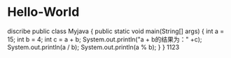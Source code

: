 # Hello-World
discribe
public class Myjava {
    public static void main(String[] args) {
        int a = 15;
        int b = 4;
        int c = a + b;
        System.out.println("a + b的结果为：" +c);
        System.out.println(a / b);
        System.out.println(a % b);
    }
}
1123
